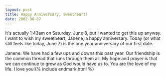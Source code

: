 ```yaml
---
layout: post
title: Happy Anniversary, Sweetheart!
date: 2002-06-07
---
```


It's actually 1:43am on Saturday, June 8, but I wanted to get this up anyway. I want to wish my sweetheart, Janene, a happy anniversary. Today (or what still feels like today, June 7) is the one year anniversary of our first date.

Janene: We have had a few ups and downs this past year. Our friendship is the common thread that runs through them all. My hope and prayer is that we can continue to grow as God would have us to. You are the love of my life. I love you!{% include endmark.html %}
